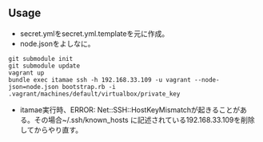 ## Usage

* secret.ymlをsecret.yml.templateを元に作成。
* node.jsonをよしなに。

```
git submodule init
git submodule update
vagrant up
bundle exec itamae ssh -h 192.168.33.109 -u vagrant --node-json=node.json bootstrap.rb -i .vagrant/machines/default/virtualbox/private_key
```

* itamae実行時、ERROR: Net::SSH::HostKeyMismatchが起きることがある。その場合~/.ssh/known_hosts に記述されている192.168.33.109を削除してからやり直す。

